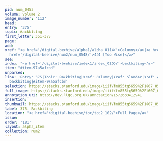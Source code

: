 ```yaml
---
pid: num_0453
volume: Volume 2
image_number: '112'
head: 
entry: '375'
topic: Backbiting
first_letter: 351-375
page: 
add: 
xref: "<a href='/digital-beehive/alpha1/alpha_0114/'>Calumny</a>|<a href='/digital-beehive/alpha4/alpha_0884/'>Slander</a>|<a
  href='/digital-beehive/num2/num_0548/'>444 [Too Wise]</a>"
see: 
index: "<a href='/digital-beehive/index1/index_0265/'>backbiting</a>"
item: "#item-97a5afcbd"
unparsed: 
line: 'Entry: 375|Topic: Backbiting|Xref: Calumny|Xref: Slander|Xref: 444 [Too Wise]|Index:
  backbiting|#item-97a5afcbd'
selection: https://stacks.stanford.edu/image/iiif/fm855tg5659%2F1607_0579/857,2271,2963,1583/full/0/default.jpg
full_image: https://stacks.stanford.edu/image/iiif/fm855tg5659%2F1607_0579/full/full/0/default.jpg
annotation_uri: http://dev.llgc.org.uk/annotation/1572633412941
insertion: 
thumbnail: https://stacks.stanford.edu/image/iiif/fm855tg5659%2F1607_0579/857,2271,600,180/250,/0/default.jpg
label: 375. Backbiting
location: "<a href='/digital-beehive/toc/toc2_102/'>Full Page</a>"
issue: 
order: '181'
layout: alpha_item
collection: num2
---
```

